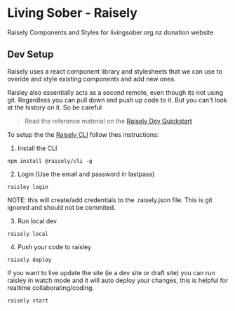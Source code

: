 # Living Sober - Raisely
Raisely Components and Styles for livingsober.org.nz donation website

## Dev Setup
Raisely uses a react component library and stylesheets that we can use to overide and style existing components and add new ones.

Raisley also essentially acts as a second remote, even though its not using git. Regardless you can pull down and push up code to it.
But you can't look at the history on it. So be careful

> Read the reference material on the [Raisely Dev Quickstart](https://developers.raisely.com/docs/developer-quickstart)

To setup the the [Raisely CLI](https://github.com/raisely/cli) follow thes instructions:

1. Install the CLI
```
npm install @raisely/cli -g
```

2. Login (Use the email and password in lastpass)
```
raisley login
```

NOTE: this will create/add credentials to the .raisely.json file. This is git ignored and should not be commited.

3. Run local dev
```
raisely local
```

4. Push your code to raisley
```
raisely deploy
```

If you want to live update the site (ie a dev site or draft site) you can run raisley in watch mode and it will auto deploy your changes, this is helpful for realtime collaborating/coding.
```
raisely start
```